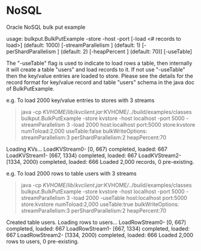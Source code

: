 # NoSQL
Oracle NoSQL bulk put example

usage: bulkput.BulkPutExample
        -store <instance name>
        -host <host name>
        -port <port number>
        [-load <# records to load>] (default: 1000)
        [-streamParallelism <numr of streams>] (default: 1)
        [-perShardParallelism <num of writer threads per shard>] (default: 2)
        [-heapPercent <percentage of max memory used for bulk put>] (default: 70)]
        [-useTable]

The "-useTable" flag is used to indicate to load rows a table, then internally it will create a table "users" and load records to it. If not use "-useTable" then the key/value entries are loaded to store.
Please see the details for the record format for key/value record and table "users" schema in the java doc of BulkPutExample.

e.g. To load 2000 key/value entries to stores with 3 streams
 > java -cp $KVHOME/lib/kvclient.jar:$KVHOME/../build/examples/classes bulkput.BulkPutExample -store kvstore -host localhost -port 5000 -streamParallelism 3 -load 2000
        host:localhost
        port:5000
        store:kvstore
        numToload:2,000
        useTable:false
        bulkWriteOptions:
                streamParallelism:3
                perShardParallelism:2
                heapPercent:70

Loading KVs...
LoadKVStream0- [0, 667) completed, loaded: 667
LoadKVStream1- [667, 1334) completed, loaded: 667
LoadKVStream2- [1334, 2000) completed, loaded: 666
Loaded 2,000 records, 0 pre-existing.


e.g. To load 2000 rows to table users with 3 streams
> java -cp $KVHOME/lib/kvclient.jar:$KVHOME/../build/examples/classes bulkput.BulkPutExample -store kvstore -host localhost -port 5000 -streamParallelism 3 -load 2000 -useTable
        host:localhost
        port:5000
        store:kvstore
        numToload:2,000
        useTable:true
        bulkWriteOptions:
                streamParallelism:3
                perShardParallelism:2
                heapPercent:70

Created table users.
Loading rows to users...
LoadRowStream0- [0, 667) completed, loaded: 667
LoadRowStream1- [667, 1334) completed, loaded: 667
LoadRowStream2- [1334, 2000) completed, loaded: 666
Loaded 2,000 rows to users, 0 pre-existing.
